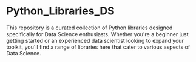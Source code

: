 # Python_Libraries_DS
This repository is a curated collection of Python libraries designed specifically for Data Science enthusiasts. Whether you're a beginner just getting started or an experienced data scientist looking to expand your toolkit, you'll find a range of libraries here that cater to various aspects of Data Science.
